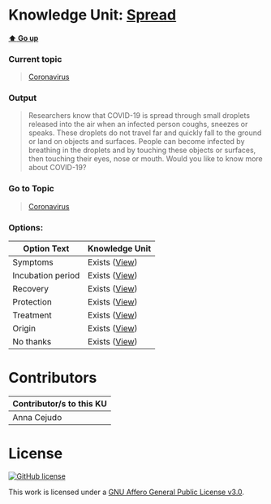 # Knowledge Unit: [Spread](../../knowledge_units/coronavirus/spread.md)

#### [:arrow_up: Go up](../../topics/coronavirus.md)
### Current topic
> [Coronavirus](../../topics/coronavirus.md)
### Output
> Researchers know that COVID-19 is spread through small droplets released into the air when an infected person coughs, sneezes or speaks. These droplets do not travel far and quickly fall to the ground or land on objects and surfaces. People can become infected by breathing in the droplets and by touching these objects or surfaces, then touching their eyes, nose or mouth. Would you like to know more about COVID-19?
### Go to Topic
> [Coronavirus](../../topics/coronavirus.md)

### Options: 

| Option Text | Knowledge Unit |
| - | - |  
| Symptoms  |  Exists ([View](../../knowledge_units/coronavirus/symptoms.md))  |  
| Incubation period  |  Exists ([View](../../knowledge_units/coronavirus/incubation-period.md))  |  
| Recovery  |  Exists ([View](../../knowledge_units/coronavirus/recovery.md))  |  
| Protection  |  Exists ([View](../../knowledge_units/coronavirus/protection.md))  |  
| Treatment  |  Exists ([View](../../knowledge_units/coronavirus/treatment.md))  |  
| Origin  |  Exists ([View](../../knowledge_units/coronavirus/origin.md))  |  
| No thanks  |  Exists ([View](../../knowledge_units/coronavirus/no-thanks.md))  | 

# Contributors

| Contributor/s to this KU |
| - | 
| Anna Cejudo |

# License
[![GitHub license](https://img.shields.io/github/license/inbrainz/cerebro)](https://github.com/inbrainz/cerebro/blob/master/LICENSE)

This work is licensed under a [GNU Affero General Public License v3.0](https://www.gnu.org/licenses/agpl-3.0.txt).